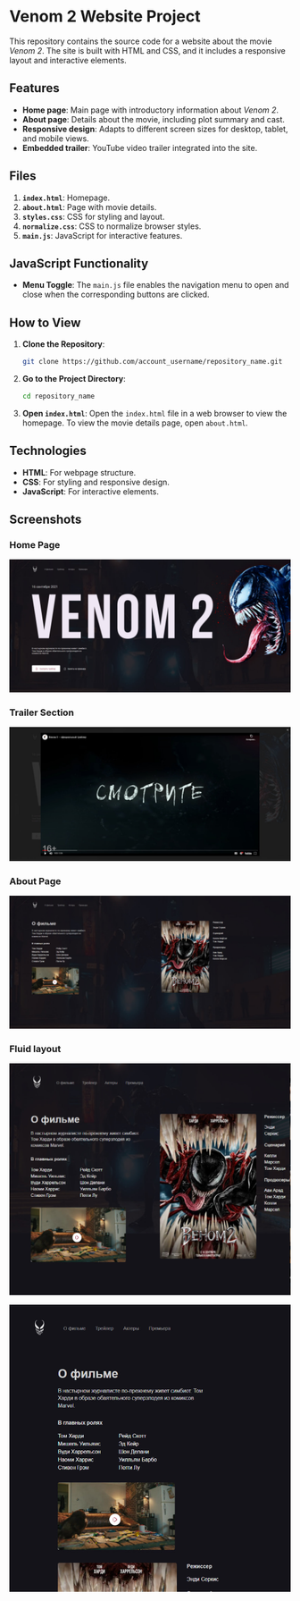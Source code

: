 # Venom 2 Website Project

This repository contains the source code for a website about the movie *Venom 2*. The site is built with HTML and CSS, and it includes a responsive layout and interactive elements.

## Features

- **Home page**: Main page with introductory information about *Venom 2*.
- **About page**: Details about the movie, including plot summary and cast.
- **Responsive design**: Adapts to different screen sizes for desktop, tablet, and mobile views.
- **Embedded trailer**: YouTube video trailer integrated into the site.

## Files

1. **`index.html`**: Homepage.
2. **`about.html`**: Page with movie details.
3. **`styles.css`**: CSS for styling and layout.
4. **`normalize.css`**: CSS to normalize browser styles.
5. **`main.js`**: JavaScript for interactive features.

## JavaScript Functionality

- **Menu Toggle**: The `main.js` file enables the navigation menu to open and close when the corresponding buttons are clicked.

## How to View

1. **Clone the Repository**:
    ```bash
    git clone https://github.com/account_username/repository_name.git
    ```

2. **Go to the Project Directory**:
    ```bash
    cd repository_name
    ```

3. **Open `index.html`**:
    Open the `index.html` file in a web browser to view the homepage. To view the movie details page, open `about.html`.

## Technologies

- **HTML**: For webpage structure.
- **CSS**: For styling and responsive design.
- **JavaScript**: For interactive elements.

## Screenshots

### Home Page

![Home Page](./pictures_for_readme/home_page.jpg)

### Trailer Section

![Trailer Section](./pictures_for_readme/movie_trailer.jpg)

### About Page

![About Page](./pictures_for_readme/about_page.jpg)

### Fluid layout

![Desktop View](./pictures_for_readme/fluid_layout_1.jpg)

![Mobile View](./pictures_for_readme/fluid_layout_2.jpg)

